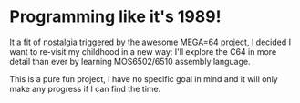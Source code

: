 Programming like it's 1989!
===========================

It a fit of nostalgia triggered by the awesome [MEGA=64][1] project, I decided
I want to re-visit my childhood in a new way: I'll explore the C64 in more
detail than ever by learning MOS6502/6510 assembly language.

This is a pure fun project, I have no specific goal in mind and it will only
make any progress if I can find the time.

[1]: https://mega65.org/
